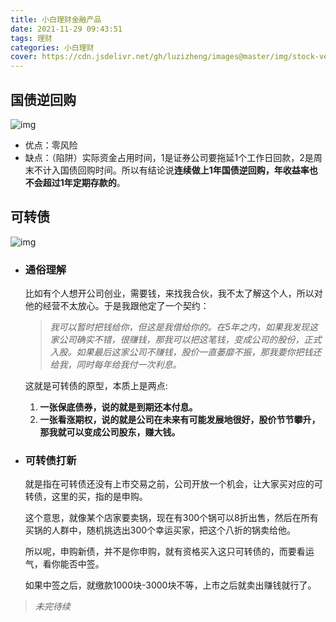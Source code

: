 ```yaml
---
title: 小白理财金融产品
date: 2021-11-29 09:43:51
tags: 理财
categories: 小白理财
cover: https://cdn.jsdelivr.net/gh/luzizheng/images@master/img/stock-vector-flat-design-illustration-concepts-for-business-analysis-and-planning-team-work-financial-report-302821412.jpeg
---
```


## 国债逆回购
  

![img](https://cdn.jsdelivr.net/gh/luzizheng/images@master/img/nihuigou.jpeg)  
  
    


- 优点：零风险
- 缺点：（陷阱）实际资金占用时间，1是证券公司要拖延1个工作日回款，2是周末不计入国债回购时间。所以有结论说**连续做上1年国债逆回购，年收益率也不会超过1年定期存款的**。

## 可转债  

![img](https://cdn.jsdelivr.net/gh/luzizheng/images@master/img/kezhuanzhai.png)

- ### 通俗理解  
  比如有个人想开公司创业，需要钱，来找我合伙，我不太了解这个人，所以对他的经营不太放心。于是我跟他定了一个契约：  

  > *我可以暂时把钱给你，但这是我借给你的。在5年之内，如果我发现这家公司确实不错，很赚钱，那我可以把这笔钱，变成公司的股份，正式入股。如果最后这家公司不赚钱，股价一直萎靡不振，那我要你把钱还给我，同时每年给我付一次利息。*  

  这就是可转债的原型，本质上是两点:  
  1. **一张保底债券，说的就是到期还本付息。**
  2. **一张看涨期权，说的就是公司在未来有可能发展地很好，股价节节攀升，那我就可以变成公司股东，赚大钱。**

- ### 可转债打新  
  就是指在可转债还没有上市交易之前，公司开放一个机会，让大家买对应的可转债，这里的买，指的是申购。  

  这个意思，就像某个店家要卖锅，现在有300个锅可以8折出售，然后在所有买锅的人群中，随机挑选出300个幸运买家，把这个八折的锅卖给他。  
  
  所以呢，申购新债，并不是你申购，就有资格买入这只可转债的，而要看运气，看你能否中签。  

  如果中签之后，就缴款1000块-3000块不等，上市之后就卖出赚钱就行了。

   
   
    
   
>*未完待续*